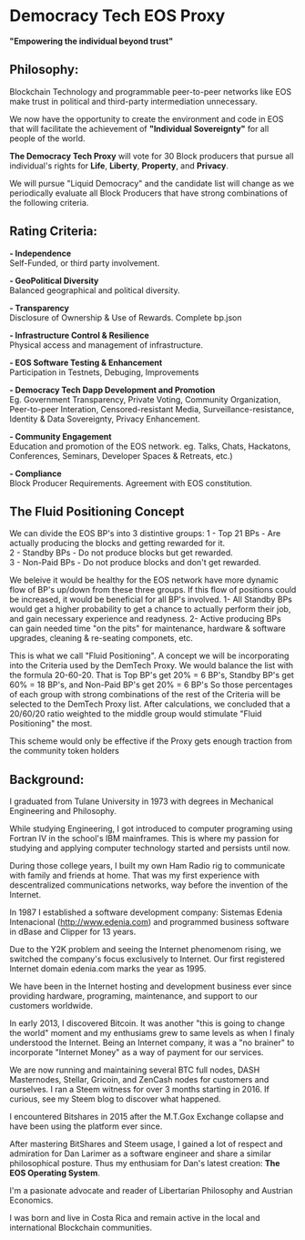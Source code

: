 # Democracy Tech EOS Proxy
**"Empowering the individual beyond trust"**

## Philosophy: ##
Blockchain Technology and programmable peer-to-peer networks like EOS make trust in political and third-party intermediation unnecessary.  

We now have the opportunity  to create the environment and code in EOS that will facilitate the achievement of **"Individual Sovereignty"** for all people of the world.

**The Democracy Tech Proxy**  will vote for 30 Block producers that pursue all individual's rights for **Life**, **Liberty**, **Property**, and **Privacy**.

We will pursue "Liquid Democracy" and the candidate list will change as we periodically evaluate all Block Producers that have strong combinations of the following criteria.

## Rating Criteria: ##  
**- Independence**   
	Self-Funded, or third party involvement. 

**- GeoPolitical Diversity**  
	Balanced geographical and political diversity.

**- Transparency**    
 	 Disclosure of Ownership & Use of Rewards. Complete bp.json

**- Infrastructure Control & Resilience**   
	Physical access and management of infrastructure.

**- EOS Software Testing & Enhancement**  
	Participation in Testnets, Debuging, Improvements
	
**- Democracy Tech Dapp Development and Promotion**  
	Eg. Government Transparency, Private Voting, Community Organization, Peer-to-peer Interation,
	Censored-resistant Media,  Surveillance-resistance, Identity & Data Sovereignty, Privacy Enhancement.    

**-  Community Engagement**  
 	Education and promotion of the EOS network. 
	eg. Talks, Chats, Hackatons, Conferences, Seminars, Developer Spaces & Retreats, etc.)
	
**- Compliance**  
Block Producer Requirements. Agreement with EOS constitution.

## The Fluid Positioning Concept ##
We can divide the EOS BP's into 3 distintive groups: 
1 - Top 21 BPs 		- Are actually producing the blocks and getting rewarded for it.  
2 - Standby BPs 	- Do not produce blocks but get rewarded.  
3 - Non-Paid BPs 	- Do not produce blocks and don't get rewarded. 

We beleive it would be healthy for the EOS network have more dynamic flow of BP's up/down from these three groups.
If this flow of positions could be increased, it would be beneficial for all BP's involved.
1- All Standby BPs would get a higher probability to get a chance to actually perform their job, and gain necessary experience and readyness.
2- Active producing BPs can gain needed time "on the pits" for maintenance, hardware & software upgrades, cleaning & re-seating componets, etc.

This is what we call "Fluid Positioning". A concept we will be incorporating into the Criteria used by the DemTech Proxy.
We would balance the list with the formula 20-60-20. That is Top BP's get 20% = 6 BP's, Standby BP's get 60% = 18 BP's, and Non-Paid BP's get 20% = 6 BP's
So those percentages of each group with strong combinations of the rest of the Criteria will be selected to the DemTech Proxy list.
After calculations, we concluded that a 20/60/20 ratio weighted to the middle group would stimulate "Fluid Positioning" the most.

This scheme would only be effective if the Proxy gets enough traction from the community token holders
	

## Background: ##
I graduated from Tulane University in 1973 with degrees in Mechanical Engineering and Philosophy.

While studying Engineering, I got introduced to computer programing using Fortran IV in the school's IBM mainframes. 
This is where my passion for studying and applying computer technology started and persists until now. 

During those college years, I built my own Ham Radio rig to communicate with family and friends at home. That was my first experience with descentralized communications networks, way before the invention of the Internet.

In 1987 I established a software development company: Sistemas Edenia Intenacional (http://www.edenia.com) and programmed business software in dBase and Clipper for 13 years.

Due to the Y2K problem and seeing the Internet phenomenom rising, we switched the company's focus exclusively to Internet. Our first registered Internet domain edenia.com marks the year as 1995.

We have been in the Internet hosting and development business ever since providing hardware, programing, maintenance, and support to our customers worldwide.

In early 2013, I discovered Bitcoin. It was another "this is going to change the world" moment and my enthusiams grew to same levels as when I finaly understood the Internet. Being an Internet company, it was a "no brainer" to incorporate "Internet Money" as a way of payment for our services.

We are now running and maintaining several BTC full nodes, DASH Masternodes, Stellar, Gricoin, and ZenCash nodes for customers and ourselves.
I ran a Steem witness for over 3 months starting in 2016. If curious, see my Steem blog to discover what happened.

I encountered Bitshares in 2015 after the M.T.Gox Exchange collapse and have been using the platform ever since.

After mastering BitShares and Steem usage, I gained a lot of respect and admiration for Dan Larimer as a software engineer and share a similar philosophical posture. Thus my enthusiam for Dan's latest creation: **The EOS Operating System**.

I'm a pasionate advocate and reader of Libertarian Philosophy and Austrian Economics.

I was born and live in Costa Rica and remain active in the local and international Blockchain communities.
